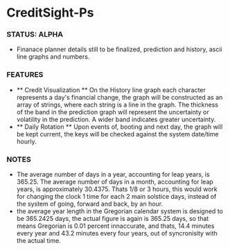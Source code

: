 # CreditSight-Ps

### STATUS: ALPHA
- Finanace planner details still to be finalized, prediction and history, ascii line graphs and numbers.

### FEATURES
- ** Credit Visualization ** On the History line graph each character represents a day's financial change, the graph will be constructed as an array of strings, where each string is a line in the graph. The thickness of the band in the prediction graph will represent the uncertainty or volatility in the prediction. A wider band indicates greater uncertainty.
- ** Daily Rotation ** Upon events of, booting and next day, the graph will be kept current, the keys will be checked against the system date/time hourly.

### NOTES
- The average number of days in a year, accounting for leap years, is 365.25. The average number of days in a month, accounting for leap years, is approximately 30.4375. Thats 1/8 or 3 hours, this would work for changing the clock 1 time for each 2 main solstice days, instead of the system of going, forward and back, by an hour. 
- the average year length in the Gregorian calendar system is designed to be 365.2425 days, the actual figure is again is 365.25 days, so that means Gregorian is 0.01 percent innaccurate, and thats, 14.4 minutes every year and 43.2 minutes every four years, out of syncronisity with the actual time.
